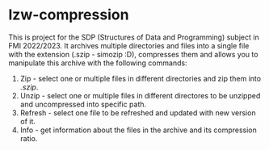 # lzw-compression
This is project for the SDP (Structures of Data and Programming) subject in FMI 2022/2023. 
It archives multiple directories and files into a single file with the extension (.szip - simozip :D), compresses them and allows you to manipulate this archive
with the following commands:
1. Zip - select one or multiple files in different directories and zip them into *.szip*.
2. Unzip - select one or multiple files in different directores to be unzipped and uncompressed into specific path.
3. Refresh - select one file to be refreshed and updated with new version of it.
4. Info - get information about the files in the archive and its compression ratio.
